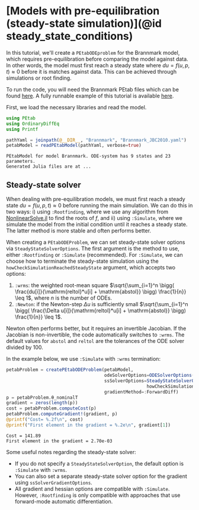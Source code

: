 # [Models with pre-equilibration (steady-state simulation)](@id steady_state_conditions)

In this tutorial, we'll create a `PEtabODEproblem` for the Brannmark model, which requires pre-equilibration before comparing the model against data. In other words, the model must first reach a steady state where $du = f(u, p, t) \approx 0$ before it is matches against data. This can be achieved through simulations or root finding.

To run the code, you will need the Brannmark PEtab files which can be found [here](https://github.com/sebapersson/PEtab.jl/tree/main/examples/Brannmark/). A fully runnable example of this tutorial is available [here](https://github.com/sebapersson/PEtab.jl/tree/main/examples/Brannmark.jl).

First, we load the necessary libraries and read the model.

```julia
using PEtab
using OrdinaryDiffEq
using Printf

pathYaml = joinpath(@__DIR__, "Brannmark", "Brannmark_JBC2010.yaml")
petabModel = readPEtabModel(pathYaml, verbose=true)
```
```
PEtabModel for model Brannmark. ODE-system has 9 states and 23 parameters.
Generated Julia files are at ...
```

## Steady-state solver

When dealing with pre-equilibration models, we must first reach a steady state $du = f(u, p, t) ≈ 0$ before running the main simulation. We can do this in two ways: i) using `:Rootfinding`, where we use any algorithm from [NonlinearSolve.jl](https://github.com/SciML/NonlinearSolve.jl) to find the roots of $f$, and ii) using `:Simulate`, where we simulate the model from the initial condition until it reaches a steady state. The latter method is more stable and often performs better.

When creating a `PEtabODEProblem`, we can set steady-state solver options via `SteadyStateSolverOptions`. The first argument is the method to use, either `:Rootfinding` or `:Simulate` (recommended). For `:Simulate`, we can choose how to terminate the steady-state simulation using the `howCheckSimulationReachedSteadyState` argument, which accepts two options:

1. `:wrms`: the weighted root-mean square $\sqrt{\sum_{i=1}^n \bigg( \frac{du[i]}{\mathrm{reltol}*u[i] + \mathrm{abstol}} \bigg)  \frac{1}{n}} \leq 1$, where $n$ is the number of ODEs.
2. `:Newton`: if the Newton-step $\Delta u$ is sufficiently small $\sqrt{\sum_{i=1}^n \bigg( \frac{\Delta u[i]}{\mathrm{reltol}*u[i] + \mathrm{abstol}} \bigg)  \frac{1}{n}} \leq 1$.

Newton often performs better, but it requires an invertible Jacobian. If the Jacobian is non-invertible, the code automatically switches to `:wrms`. The default values for `abstol` and `reltol` are the tolerances of the ODE solver divided by 100.

In the example below, we use `:Simulate` with `:wrms` termination:

```julia
petabProblem = createPEtabODEProblem(petabModel, 
                                     odeSolverOptions=ODESolverOptions(Rodas5P()),
                                     ssSolverOptions=SteadyStateSolverOptions(:Simulate,
                                                     howCheckSimulationReachedSteadyState=:wrms),
                                     gradientMethod=:ForwardDiff) 
p = petabProblem.θ_nominalT 
gradient = zeros(length(p)) 
cost = petabProblem.computeCost(p)
petabProblem.computeGradient!(gradient, p)
@printf("Cost= %.2f\n", cost)
@printf("First element in the gradient = %.2e\n", gradient[1])
```
```
Cost = 141.89
First element in the gradient = 2.70e-03
```

Some useful notes regarding the steady-state solver:

* If you do not specify a `SteadyStateSolverOption`, the default option is `:Simulate` with `:wrms`.
* You can also set a separate steady-state solver option for the gradient using `ssSolverGradientOptions`.
* All gradient and hessian options are compatible with `:Simulate`. However, `:Rootfinding` is only compatible with approaches that use forward-mode automatic differentiation.
